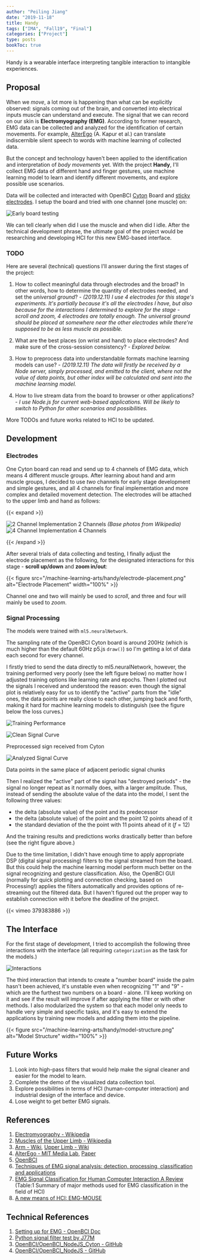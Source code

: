 ```yaml
---
author: "Peiling Jiang"
date: "2019-11-18"
title: Handy
tags: ["IMA", "Fall19", "Final"]
categories: ["Project"]
type: posts
bookToc: true
---
```


Handy is a wearable interface interpreting tangible interaction to intangible experiences.

## Proposal

When we *move*, a lot more is happening than what can be explicitly observed: signals coming out of the brain, and converted into electrical inputs muscle can understand and execute. The signal that we can record on our skin is **Electromyography (EMG)**. According to former research, EMG data can be collected and analyzed for the identification of certain movements. For example, [AlterEgo](https://www.media.mit.edu/projects/alterego/overview/) (A. Kapur et al.) can translate indiscernible silent speech to words with machine learning of collected data.

But the concept and technology haven't been applied to the identification and interpretation of *body movements* yet. With the project **Handy**, I'll collect EMG data of different hand and finger gestures, use machine learning model to learn and identify different movements, and explore possible use scenarios.

Data will be collected and interacted with OpenBCI [Cyton](https://docs.openbci.com/docs/02Cyton/CytonLanding) Board and [sticky electrodes](https://shop.openbci.com/collections/frontpage/products/skintact-f301-pediatric-foam-solid-gel-electrodes-30-pack?variant=29467659395). I setup the board and tried with one channel (one muscle) on:

![Early board testing](/machine-learning-arts/handy/curve.png)

We can tell clearly when did I use the muscle and when did I idle. After the technical development phrase, the ultimate goal of the project would be researching and developing HCI for this new EMG-based interface.

### TODO

Here are several (technical) questions I'll answer during the first stages of the project:

1. How to collect meaningful data through electrodes and the broad? In other words, how to determine the quantity of electrodes needed, and set the *universal ground*? *- (2019.12.11) I use 4 electrodes for this stage's experiments. It's partially because it's all the electrodes I have, but also because for the interactions I determined to explore for the stage - scroll and zoom, 4 electrodes are totally enough. The universal ground should be placed at somewhere near the other electrodes while there're supposed to be as less muscle as possible.*

2. What are the best places (on wrist and hand) to place electrodes? And make sure of the cross-session consistency? *- Explored below.*
3. How to preprocess data into understandable formats machine learning models can use? *- (2019.12.11) The data will firstly be received by a Node server, simply processed, and emitted to the client, where not the value of data points, but other index will be calculated and sent into the machine learning model.*
4. How to live stream data from the board to browser or other applications? *- I use Node.js for current web-based applications. Will be likely to switch to Python for other scenarios and possibilities.*

More TODOs and future works related to HCI to be updated.

## Development

### Electrodes

One Cyton board can read and send up to 4 channels of EMG data, which means 4 different muscle groups. After learning about hand and arm muscle groups, I decided to use *two* channels for early stage development and simple gestures, and all 4 channels for final implementation and more complex and detailed movement detection. The electrodes will be attached to the upper limb and hand as follows:

{{< expand >}}

![2 Channel Implementation](/machine-learning-arts/handy/upper-limb-2.png)
2 Channels *(Base photos from Wikipedia)*
![4 Channel Implementation](/machine-learning-arts/handy/upper-limb-4.png)
4 Channels

{{< /expand >}}

After several trials of data collecting and testing, I finally adjust the electrode placement as the following, for the designated interactions for this stage - **scroll up/down** and **zoom in/out**:

{{< figure src="/machine-learning-arts/handy/electrode-placement.png" alt="Electrode Placement" width="100%" >}}

Channel one and two will mainly be used to *scroll*, and three and four will mainly be used to *zoom*.

### Signal Processing

The models were trained with `ml5.neuralNetwork`.

The sampling rate of the OpenBCI Cyton board is around 200Hz (which is much higher than the default 60Hz p5.js `draw()`) so I'm getting a lot of data each second for every channel.

I firstly tried to send the data directly to ml5.neuralNetwork, however, the training performed very poorly (see the left figure below) no matter how I adjusted training options like learning rate and epochs. Then I plotted out the signals I received and understood the reason: even though the signal plot is relatively easy for us to identify the "active" parts from the "idle" ones, the data points are really close to each other, jumping back and forth, making it hard for machine learning models to distinguish (see the figure below the loss curves.)

![Training Performance](/machine-learning-arts/handy/training_performance.jpg)

![Clean Signal Curve](/machine-learning-arts/handy/curve-clean.jpg)
<caption>Preprocessed sign received from Cyton</caption>

![Analyzed Signal Curve](/machine-learning-arts/handy/curve-closer.svg)
<caption>Data points in the same place of adjacent periodic signal chunks</caption>

Then I realized the "active" part of the signal has "destroyed periods" - the signal no longer repeat as it normally does, with a larger amplitude. Thus, instead of sending the absolute value of the data into the model, I sent the following three values:

- the delta (absolute value) of the point and its predecessor
- the delta (absolute value) of the point and the point 12 points ahead of it
- the standard deviation of the the point with 11 points ahead of it (*f* = 12)

And the training results and predictions works drastically better than before (see the right figure above.)

Due to the time limitation, I didn't have enough time to apply appropriate DSP (digital signal processing) filters to the signal streamed from the board. But this could help the machine learning model perform much better on the signal recognizing and gesture classification. Also, the OpenBCI GUI (normally for quick plotting and connection checking, based on Processing!) applies the filters automatically and provides options of re-streaming out the filtered data. But I haven't figured out the proper way to establish connection with it before the deadline of the project.

{{< vimeo 379383886 >}}

## The Interface

For the first stage of development, I tried to accomplish the following three interactions with the interface (all requiring `categorization` as the task for the models.)

![Interactions](/machine-learning-arts/handy/interface.png)

The third interaction that intends to create a "number board" inside the palm hasn't been achieved, it's unstable even when recognizing "1" and "9" - which are the furthest two numbers on a board - alone. I'll keep working on it and see if the result will improve if after applying the filter or with other methods. I also modularized the system so that each model only needs to handle very simple and specific tasks, and it's easy to extend the applications by training new models and adding them into the pipeline.

{{< figure src="/machine-learning-arts/handy/model-structure.png" alt="Model Structure" width="100%" >}}

## Future Works

1. Look into high-pass filters that would help make the signal cleaner and easier for the model to learn.
2. Complete the demo of the visualized data collection tool.
3. Explore possibilities in terms of HCI (human-computer interaction) and industrial design of the interface and device.
4. Lose weight to get better EMG signals.

## References

1. [Electromyography - Wikipedia](https://en.wikipedia.org/wiki/Electromyography)
2. [Muscles of the Upper Limb - Wikipedia](https://en.wikipedia.org/wiki/Category:Muscles_of_the_upper_limb)
3. [Arm - Wiki](https://en.wikipedia.org/wiki/Arm), [Upper Limb - Wiki](https://en.wikipedia.org/wiki/Upper_limb)
4. [AlterEgo - MIT Media Lab](https://www.media.mit.edu/projects/alterego/overview/), [Paper](https://dl.acm.org/citation.cfm?id=3172977)
5. [OpenBCI](https://openbci.com)
6. [Techniques of EMG signal analysis: detection, processing, classification and applications](https://www.ncbi.nlm.nih.gov/pmc/articles/PMC1455479/)
7. [EMG Signal Classification for Human Computer Interaction A Review](https://www.researchgate.net/publication/215677997_EMG_Signal_Classification_for_Human_Computer_Interaction_A_Review) (Table:1 Summary of major methods used for EMG classification in the field of HCI)
8. [A new means of HCI: EMG-MOUSE](https://ieeexplore.ieee.org/document/1398280)

## Technical References

1. [Setting up for EMG - OpenBCI Doc](https://docs.openbci.com/docs/01GettingStarted/02-Biosensing-Setups/EMGSetup)
2. [Python signal filter test by J77M](https://github.com/J77M/openbciGui_filter_test/blob/master/fft_data.ipynb)
3. [OpenBCI/OpenBCI_NodeJS_Cyton - GitHub](https://github.com/OpenBCI/OpenBCI_NodeJS_Cyton)
4. [OpenBCI/OpenBCI_NodeJS - GitHub](https://github.com/OpenBCI/OpenBCI_NodeJS)
